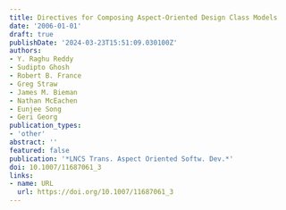 ```yaml
---
title: Directives for Composing Aspect-Oriented Design Class Models
date: '2006-01-01'
draft: true
publishDate: '2024-03-23T15:51:09.030100Z'
authors:
- Y. Raghu Reddy
- Sudipto Ghosh
- Robert B. France
- Greg Straw
- James M. Bieman
- Nathan McEachen
- Eunjee Song
- Geri Georg
publication_types:
- 'other'
abstract: ''
featured: false
publication: '*LNCS Trans. Aspect Oriented Softw. Dev.*'
doi: 10.1007/11687061_3
links:
- name: URL
  url: https://doi.org/10.1007/11687061_3
---
```


